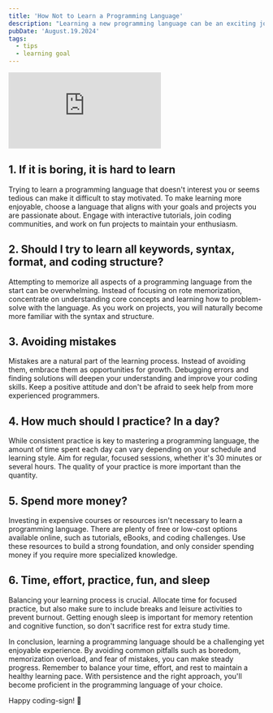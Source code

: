 ```yaml
---
title: 'How Not to Learn a Programming Language'
description: "Learning a new programming language can be an exciting journey, but it can also be filled with pitfalls if approached incorrectly. Here are some common mistakes that can block your progress and how you can avoid them."
pubDate: 'August.19.2024'
tags: 
  - tips
  - learning goal
---
```


<iframe 
  class="youtube-frame"
  src="https://www.youtube.com/embed/_2zci_1zZls"
  title="YouTube video player" 
  frameborder="0"
  allow="accelerometer; autoplay; clipboard-write; encrypted-media; gyroscope; picture-in-picture; web-share"
  referrerpolicy="strict-origin-when-cross-origin"
  allowfullscreen>
</iframe>

## 1. If it is boring, it is hard to learn
Trying to learn a programming language that doesn't interest you or seems tedious can make it difficult to stay motivated. To make learning more enjoyable, choose a language that aligns with your goals and projects you are passionate about. Engage with interactive tutorials, join coding communities, and work on fun projects to maintain your enthusiasm.

## 2. Should I try to learn all keywords, syntax, format, and coding structure?
Attempting to memorize all aspects of a programming language from the start can be overwhelming. Instead of focusing on rote memorization, concentrate on understanding core concepts and learning how to problem-solve with the language. As you work on projects, you will naturally become more familiar with the syntax and structure.

## 3. Avoiding mistakes
Mistakes are a natural part of the learning process. Instead of avoiding them, embrace them as opportunities for growth. Debugging errors and finding solutions will deepen your understanding and improve your coding skills. Keep a positive attitude and don't be afraid to seek help from more experienced programmers.

## 4. How much should I practice? In a day?
While consistent practice is key to mastering a programming language, the amount of time spent each day can vary depending on your schedule and learning style. Aim for regular, focused sessions, whether it's 30 minutes or several hours. The quality of your practice is more important than the quantity.

## 5. Spend more money?
Investing in expensive courses or resources isn't necessary to learn a programming language. There are plenty of free or low-cost options available online, such as tutorials, eBooks, and coding challenges. Use these resources to build a strong foundation, and only consider spending money if you require more specialized knowledge.

## 6. Time, effort, practice, fun, and sleep
Balancing your learning process is crucial. Allocate time for focused practice, but also make sure to include breaks and leisure activities to prevent burnout. Getting enough sleep is important for memory retention and cognitive function, so don't sacrifice rest for extra study time.

In conclusion, learning a programming language should be a challenging yet enjoyable experience. By avoiding common pitfalls such as boredom, memorization overload, and fear of mistakes, you can make steady progress. Remember to balance your time, effort, and rest to maintain a healthy learning pace. With persistence and the right approach, you'll become proficient in the programming language of your choice.

Happy coding-sign! 🤟
